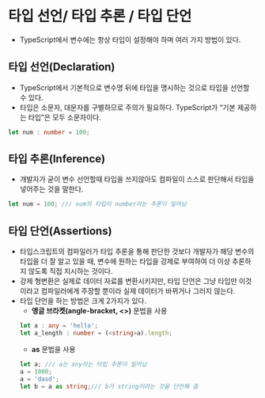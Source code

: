 # 타입 선언/ 타입 추론 / 타입 단언
- TypeScript에서 변수에는 항상 타입이 설정해야 하며 여러 가지 방법이 있다.

## 타입 선언(Declaration)
- TypeScript에서 기본적으로 변수명 뒤에 타입을 명시하는 것으로 타입을 선언할 수 있다.
- 타입은 소문자, 대문자를 구별하므로 주의가 필요하다. TypeScript가 “기본 제공하는 타입”은 모두 소문자이다.
```typescript
let num : number = 100;
```

## 타입 추론(Inference)
- 개발자가 굳이 변수 선언할때 타입을 쓰지않아도 컴파일이 스스로 판단해서 타입을 넣어주는 것을 말한다.

```typescript
let num = 100; /// num의 타입이 number라는 추론이 일어남 
```

## 타입 단언(Assertions)
- 타입스크립트의 컴파일러가 타입 추론을 통해 판단한 것보다 개발자가 해당 변수의 타입을 더 잘 알고 있을 때, 변수에 원하는 타입을 강제로 부여하여 더 이상 추론하지 않도록 직접 지시하는 것이다.
- 강제 형변환은 실제로 데이터 자료를 변환시키지만, 타입 단언은 그냥 타입만 이것이라고 컴파일러에게 주장할 뿐이라 실제 데이터가 바뀌거나 그러지 않는다.
- 타입 단언을 하는 방법은 크게 2가지가 있다.
    - **앵글 브라켓(angle-bracket, <>)** 문법을 사용
    ```typescript
    let a : any = 'hello';
    let a_length : number = (<string>a).length;
    ```
    - **as** 문법을 사용
    ```typescript
    let a; /// a는 any라는 타입 추론이 일어남
    a = 1000;
    a = 'dasd';
    let b = a as string;/// b가 string이라는 것을 단언해 줌
    ```
